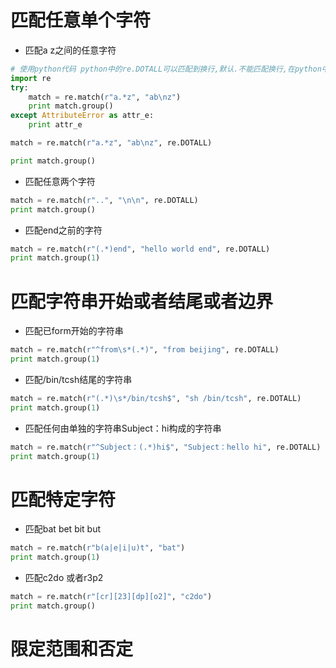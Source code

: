 # 匹配任意单个字符

- 匹配a z之间的任意字符


```python
# 使用python代码 python中的re.DOTALL可以匹配到换行,默认.不能匹配换行,在python中有异常
import re
try:
    match = re.match(r"a.*z", "ab\nz")
    print match.group()
except AttributeError as attr_e:
    print attr_e

match = re.match(r"a.*z", "ab\nz", re.DOTALL)

print match.group()
```

- 匹配任意两个字符

```python
match = re.match(r"..", "\n\n", re.DOTALL)
print match.group()
```

- 匹配end之前的字符

```python
match = re.match(r"(.*)end", "hello world end", re.DOTALL)
print match.group(1)
```

# 匹配字符串开始或者结尾或者边界

- 匹配已form开始的字符串

```python
match = re.match(r"^from\s*(.*)", "from beijing", re.DOTALL)
print match.group(1)
```

- 匹配/bin/tcsh结尾的字符串

```python
match = re.match(r"(.*)\s*/bin/tcsh$", "sh /bin/tcsh", re.DOTALL)
print match.group(1)
```

- 匹配任何由单独的字符串Subject：hi构成的字符串

```python
match = re.match(r"^Subject：(.*)hi$", "Subject：hello hi", re.DOTALL)
print match.group(1)
```

# 匹配特定字符
- 匹配bat bet bit but

```python
match = re.match(r"b(a|e|i|u)t", "bat")
print match.group(1)
```

- 匹配c2do 或者r3p2

```python
match = re.match(r"[cr][23][dp][o2]", "c2do")
print match.group()
```
# 限定范围和否定